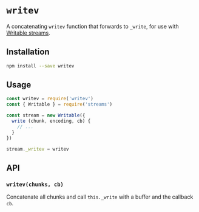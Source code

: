 # `writev`

A concatenating `writev` function that forwards to `_write`, for use with
[Writable streams](https://nodejs.org/api/stream.html#stream_implementing_a_writable_stream).

## Installation

```sh
npm install --save writev
```

## Usage

```js
const writev = require('writev')
const { Writable } = require('streams')

const stream = new Writable({
  write (chunk, encoding, cb) {
    // ...
  }
})

stream._writev = writev
```

## API

### `writev(chunks, cb)`

Concatenate all chunks and call `this._write` with a buffer and the callback `cb`.
